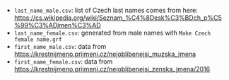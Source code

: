 - `last_name_male.csv`: list of Czech last names comes from here: https://cs.wikipedia.org/wiki/Seznam_%C4%8Desk%C3%BDch_p%C5%99%C3%ADjmen%C3%AD
- `last_name_female.csv`: generated from male names with `Make Czech female name.grf`
- `first_name_male.csv`: data from https://krestnijmeno.prijmeni.cz/nejoblibenejsi_muzska_jmena
- `first_name_female.csv`: data from https://krestnijmeno.prijmeni.cz/nejoblibenejsi_zenska_jmena/2016
